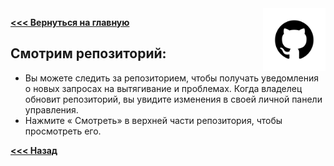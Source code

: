 <img src="pngwing.png" alt="Logo" width="100" align="right" />

**[<<< Вернуться на главную](./Readme.md)**

## **Смотрим репозиторий:**
- Вы можете следить за репозиторием, чтобы получать уведомления о новых запросах на вытягивание и проблемах. Когда владелец обновит репозиторий, вы увидите изменения в своей личной панели управления. 
- Нажмите « Смотреть» в верхней части репозитория, чтобы просмотреть его.

**[<<< Назад](./social.md)**